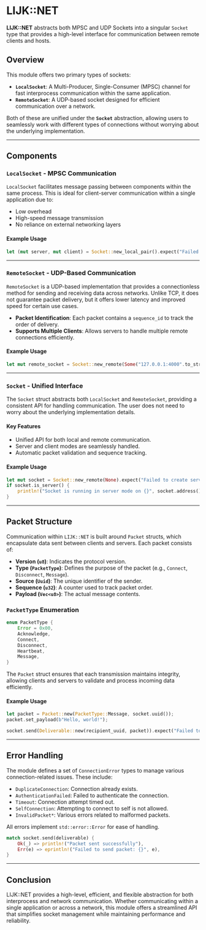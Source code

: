 # LIJK::NET

**LIJK::NET** abstracts both MPSC and UDP Sockets into a singular `Socket` type that provides a high-level interface for communication between remote clients and hosts.

## Overview

This module offers two primary types of sockets:

- **`LocalSocket`**: A Multi-Producer, Single-Consumer (MPSC) channel for fast interprocess communication within the same application.
- **`RemoteSocket`**: A UDP-based socket designed for efficient communication over a network.

Both of these are unified under the **`Socket`** abstraction, allowing users to seamlessly work with different types of connections without worrying about the underlying implementation.

---

## Components

### `LocalSocket` - MPSC Communication

`LocalSocket` facilitates message passing between components within the same process. This is ideal for client-server communication within a single application due to:

- Low overhead
- High-speed message transmission
- No reliance on external networking layers

#### Example Usage

```rust
let (mut server, mut client) = Socket::new_local_pair().expect("Failed to create local socket pair");
```

---

### `RemoteSocket` - UDP-Based Communication

`RemoteSocket` is a UDP-based implementation that provides a connectionless method for sending and receiving data across networks. Unlike TCP, it does not guarantee packet delivery, but it offers lower latency and improved speed for certain use cases.

- **Packet Identification**: Each packet contains a `sequence_id` to track the order of delivery.
- **Supports Multiple Clients**: Allows servers to handle multiple remote connections efficiently.

#### Example Usage

```rust
let mut remote_socket = Socket::new_remote(Some("127.0.0.1:4000".to_string())).expect("Failed to create remote socket");
```

---

### `Socket` - Unified Interface

The `Socket` struct abstracts both `LocalSocket` and `RemoteSocket`, providing a consistent API for handling communication. The user does not need to worry about the underlying implementation details.

#### Key Features

- Unified API for both local and remote communication.
- Server and client modes are seamlessly handled.
- Automatic packet validation and sequence tracking.

#### Example Usage

```rust
let mut socket = Socket::new_remote(None).expect("Failed to create server socket");
if socket.is_server() {
    println!("Socket is running in server mode on {}", socket.address());
}
```

---

## Packet Structure

Communication within `LIJK::NET` is built around `Packet` structs, which encapsulate data sent between clients and servers. Each packet consists of:

- **Version (`u8`)**: Indicates the protocol version.
- **Type (`PacketType`)**: Defines the purpose of the packet (e.g., `Connect`, `Disconnect`, `Message`).
- **Source (`Uuid`)**: The unique identifier of the sender.
- **Sequence (`u32`)**: A counter used to track packet order.
- **Payload (`Vec<u8>`)**: The actual message contents.

### `PacketType` Enumeration

```rust
enum PacketType {
    Error = 0x00,
    Acknowledge,
    Connect,
    Disconnect,
    Heartbeat,
    Message,
}
```

The `Packet` struct ensures that each transmission maintains integrity, allowing clients and servers to validate and process incoming data efficiently.

#### Example Usage

```rust
let packet = Packet::new(PacketType::Message, socket.uuid());
packet.set_payload(b"Hello, world!");

socket.send(Deliverable::new(recipient_uuid, packet)).expect("Failed to send packet");
```

---

## Error Handling

The module defines a set of `ConnectionError` types to manage various connection-related issues. These include:

- `DuplicateConnection`: Connection already exists.
- `AuthenticationFailed`: Failed to authenticate the connection.
- `Timeout`: Connection attempt timed out.
- `SelfConnection`: Attempting to connect to self is not allowed.
- `InvalidPacket*`: Various errors related to malformed packets.

All errors implement `std::error::Error` for ease of handling.

```rust
match socket.send(deliverable) {
    Ok(_) => println!("Packet sent successfully"),
    Err(e) => eprintln!("Failed to send packet: {}", e),
}
```

---

## Conclusion

LIJK::NET provides a high-level, efficient, and flexible abstraction for both interprocess and network communication. Whether communicating within a single application or across a network, this module offers a streamlined API that simplifies socket management while maintaining performance and reliability.
